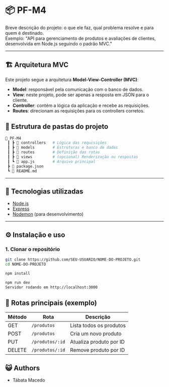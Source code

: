 # 📦 PF-M4

Breve descrição do projeto: o que ele faz, qual problema resolve e para quem é destinado.  
Exemplo: "API para gerenciamento de produtos e avaliações de clientes, desenvolvida em Node.js seguindo o padrão MVC."

---

## 🏗️ Arquitetura MVC
Este projeto segue a arquitetura **Model-View-Controller (MVC)**:

- **Model**: responsável pela comunicação com o banco de dados.  
- **View**: neste projeto, pode ser apenas a resposta em JSON para o cliente.  
- **Controller**: contém a lógica da aplicação e recebe as requisições.  
- **Routes**: direcionam as requisições para os controllers corretos.  

## 📂 Estrutura de pastas do projeto

```bash
📂 PF-M4
 ┃ ┣ 📂 controllers   # Lógica das requisições
 ┃ ┣ 📂 models        # Estruturas e banco de dados
 ┃ ┣ 📂 routes        # Definição das rotas
 ┃ ┣ 📂 views         # (opcional) Renderização ou respostas
 ┃ ┗ 📜 app.js        # Arquivo principal
 ┣ 📜 package.json
 ┗ 📜 README.md
```
---

## 🚀 Tecnologias utilizadas
- [Node.js](https://nodejs.org/)  
- [Express](https://expressjs.com/)  
- [Nodemon](https://nodemon.io/) (para desenvolvimento)  

---

## ⚙️ Instalação e uso

### 1. Clonar o repositório

```bash
git clone https://github.com/SEU-USUARIO/NOME-DO-PROJETO.git
cd NOME-DO-PROJETO

npm install

npm run dev
Servidor rodando em http://localhost:3000
```
## 📡 Rotas principais (exemplo)

| Método | Rota            | Descrição                     |
|--------|-----------------|-------------------------------|
| GET    | `/produtos`     | Lista todos os produtos       |
| POST   | `/produtos`     | Cria um novo produto          |
| PUT    | `/produtos/:id` | Atualiza produto por ID       |
| DELETE | `/produtos/:id` | Remove produto por ID         |

## :smiley_cat: Authors
- Tábata Macedo
